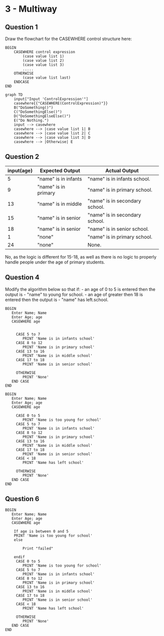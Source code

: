 # 3 - Multiway

## Question 1

Draw the flowchart for the CASEWHERE control structure here:

```pseudocode
BEGIN
	CASEWHERE control expression
		(case value list 1)
		(case value list 2)
		(case value list 3)
		.....
	OTHERWISE
		(case value list last)
	ENDCASE
END
```


```mermaid
graph TD
	input["Input 'ControlExpression'"]
	casewhere{{"CASEWHERE(ControlExpression)"}}
	B("DoSomething()")
	C("DoSomethingElse()")
	D("DoSomethingElseElse()")
	E("Do Nothing.")
	input --> casewhere
	casewhere --> |case value list 1| B
	casewhere --> |case value list 2| C
	casewhere --> |case value list 3| D
	casewhere --> |Otherwise| E
```



## Question 2

| **input(age)** | **Expected Output**  | **Actual Output**               |
| -------------- | -------------------- | ------------------------------- |
| 5              | "name" is in infants | "name" is in infants school.    |
| 9              | "name" is in primary | "name"  is in primary school.   |
| 13             | "name" is in middle  | "name"  is in secondary school. |
| 15             | "name" is in senior  | "name"  is in secondary school. |
| 18             | "name" is in senior  | "name"  is in senior school.    |
| 1              | "none"               | "name"  is in primary school.   |
| 24             | "none"               | None.                           |

No, as the logic is different for 15-18, as well as there is no logic to properly handle people under the age of primary students.



## Question 4

Modify the algorithm below so that if:
\- an age of 0 to 5 is entered then the output is - "name" to young for school.
\- an age of greater then 18 is entered then the output is - "name" has left.school.

```pseudocode
BEGIN
   Enter Name; Name
   Enter Age; age
   CASEWHERE age
 
 
     CASE 5 to 7
        PRINT 'Name is in infants school'
     CASE 8 to 12
        PRINT 'Name is in primary school'  
     CASE 13 to 16
        PRINT 'Name is in middle school'
     CASE 17 to 18
        PRINT 'Name is in senior school'
 
     OTHERWISE
        PRINT 'None' 
   END CASE
END
```

```pseudocode
BEGIN
   Enter Name; Name
   Enter Age; age
   CASEWHERE age
 
	 CASE 0 to 5
	 	PRINT 'Name is too young for school'
     CASE 5 to 7
        PRINT 'Name is in infants school'
     CASE 8 to 12
        PRINT 'Name is in primary school'  
     CASE 13 to 16
        PRINT 'Name is in middle school'
     CASE 17 to 18
        PRINT 'Name is in senior school'
     CASE < 18
     	PRINT 'Name has left school'
 
     OTHERWISE
        PRINT 'None' 
   END CASE
END
```



## Question 6

```pseudocode
BEGIN
   Enter Name; Name
   Enter Age; age
   CASEWHERE age
   
  	If age is between 0 and 5
    PRINT 'Name is too young for school'
    else

        Print "failed" 

    endif
	 CASE 0 to 5
	 	PRINT 'Name is too young for school'
     CASE 5 to 7
        PRINT 'Name is in infants school'
     CASE 8 to 12
        PRINT 'Name is in primary school'  
     CASE 13 to 16
        PRINT 'Name is in middle school'
     CASE 17 to 18
        PRINT 'Name is in senior school'
     CASE < 18
     	PRINT 'Name has left school'
 
     OTHERWISE
        PRINT 'None' 
   END CASE
END
```

